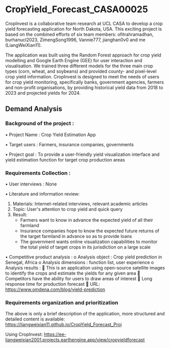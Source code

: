 # CropYield_Forecast_CASA00025

CropInvest is a collaborative team research at UCL CASA to develop a crop yield forecasting application for North Dakota, USA. This exciting project is based on the combined efforts of six team members: ofitrahramadhan, burhanucl2023, ZimengSong1996, Vannie777, jianghan0v0 and me (LiangWeiXian11).

The application was built using the Random Forest approach for crop yield modelling and Google Earth Engine (GEE) for user interaction and visualisation. We trained three different models for the three main crop types (corn, wheat, and soybeans) and provided county- and pixel-level crop yield information. CropInvest is designed to meet the needs of users for crop yield monitoring, specifically banks, government agencies, farmers and non-profit organisations, by providing historical yield data from 2018 to 2023 and projected yields for 2024.

## Demand Analysis
### Background of the project :
•	Project Name : Crop Yield Estimation App

•	Target users : Farmers, insurance companies, governments

•	Project goal : To provide a user-friendly yield visualization interface and yield estimation function for target crop production areas

### Requirements Collection :
•	User interviews : None

•	Literature and information review:
1. Materials: Internet-related interviews, relevant academic articles
2. Topic: User's attention to crop yield and quick query
3. Result:
    - Farmers want to know in advance the expected yield of all their farmland
    - Insurance companies hope to know the expected future returns of the target farmland in advance so as to provide loans
    - The government wants online visualization capabilities to monitor the total yield of target crops in its jurisdiction on a large scale

•	Competitive product analysis :
o	Analysis object : Crop yield prediction in Senegal, Africa 
o	Analysis dimensions : function list, user experience
o	Analysis results :
	This is an application using open-source satellite images to identify the crops and estimate the yields for any given area
	Competitors have the ability for users to draw areas of interest
	Long response time for production forecast
	URL: https://www.omdena.com/blog/yield-prediction

### Requirements organization and prioritization



The above is only a brief description of the application, more structured and detailed content is available: https://liangweixian11.github.io/CropYield_Forecast_Proj

Using CropInvest: https://ee-liangweixian2001.projects.earthengine.app/view/cropyieldforecast


